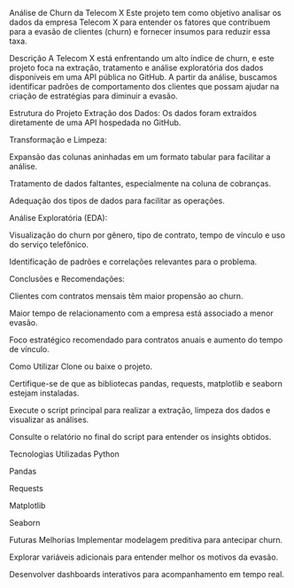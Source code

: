Análise de Churn da Telecom X
Este projeto tem como objetivo analisar os dados da empresa Telecom X para entender os fatores que contribuem para a evasão de clientes (churn) e fornecer insumos para reduzir essa taxa.

Descrição
A Telecom X está enfrentando um alto índice de churn, e este projeto foca na extração, tratamento e análise exploratória dos dados disponíveis em uma API pública no GitHub. A partir da análise, buscamos identificar padrões de comportamento dos clientes que possam ajudar na criação de estratégias para diminuir a evasão.

Estrutura do Projeto
Extração dos Dados:
Os dados foram extraídos diretamente de uma API hospedada no GitHub.

Transformação e Limpeza:

Expansão das colunas aninhadas em um formato tabular para facilitar a análise.

Tratamento de dados faltantes, especialmente na coluna de cobranças.

Adequação dos tipos de dados para facilitar as operações.

Análise Exploratória (EDA):

Visualização do churn por gênero, tipo de contrato, tempo de vínculo e uso do serviço telefônico.

Identificação de padrões e correlações relevantes para o problema.

Conclusões e Recomendações:

Clientes com contratos mensais têm maior propensão ao churn.

Maior tempo de relacionamento com a empresa está associado a menor evasão.

Foco estratégico recomendado para contratos anuais e aumento do tempo de vínculo.

Como Utilizar
Clone ou baixe o projeto.

Certifique-se de que as bibliotecas pandas, requests, matplotlib e seaborn estejam instaladas.

Execute o script principal para realizar a extração, limpeza dos dados e visualizar as análises.

Consulte o relatório no final do script para entender os insights obtidos.

Tecnologias Utilizadas
Python

Pandas

Requests

Matplotlib

Seaborn

Futuras Melhorias
Implementar modelagem preditiva para antecipar churn.

Explorar variáveis adicionais para entender melhor os motivos da evasão.

Desenvolver dashboards interativos para acompanhamento em tempo real.

